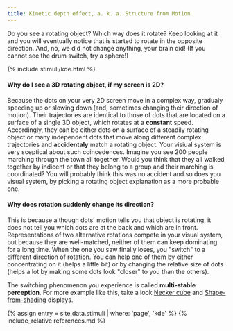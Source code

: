 ```yaml
---
title: Kinetic depth effect, a. k. a. Structure from Motion
---
```


Do you see a rotating object? Which way does it rotate? 
Keep looking at it and you will eventually notice that is started to rotate in the opposite direction.
And, no, we did not change anything, your brain did! (If you cannot see the drum switch, try a sphere!)

{% include stimuli/kde.html %}

#### Why do I see a 3D rotating object, if my screen is 2D?
Because the dots on your very 2D screen move in a complex way, gradualy speeding up or slowing down (and, sometimes changing their direction of motion). 
Their trajectories are identical to those of dots that are located on a surface of a single 3D object, which rotates at a **constant** speed.
Accordingly, they can be either dots on a surface of a steadily rotating object or many independent dots that move along different complex trajectories and **accidentaly** match a rotating object. 
Your visiual system is very sceptical about such coincedences. Imagine you see 200 people marching through the town all together. 
Would you think that they all walked together by indicent or that they belong to a group and their marching is coordinated?
You will probably think this was no accident and so does you visual system, by picking a rotating object explanation as a more probable one.</p>

#### Why does rotation suddenly change its direction?
This is because although dots' motion tells you that object is rotating, it does not tell you which dots are at the back and which are in front.
Representations of two alternative rotations compete in your visual system, but because they are well-matched, neither of them can keep dominating for a long time. 
When the one you saw finally loses, you "switch" to a different direction of rotation.
You can help one of them by either concentrating on it (helps a little bit) or by changing the relative size of dots (helps a lot by making some dots look "closer" to you than the others).

The switching phenomenon you experience is called **multi-stable perception**. For more example like this, take a look [Necker cube](nc) and [Shape-from-shading](SFS) displays.

<!-- References -->
{% assign entry = site.data.stimuli | where: 'page', 'kde' %}
{% include_relative references.md %}
